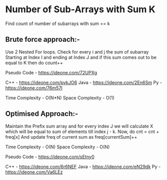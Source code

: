 # Number of Sub-Arrays with Sum K

Find count of number of subarrays with sum ==  k 

## Brute force approach:- 

Use 2 Nested For loops. Check for every i and j the sum of subarray Starting at Index I and ending at Index J and if this sum comes out to be equal to K then do count++

Pseudo Code - https://ideone.com/72UPXg

C++ - https://ideone.com/pvkJO6
Java - https://ideone.com/2En6Sm
Py - https://ideone.com/76m57l


Time Complexity - O(N*N)
Space Complexity - O(1)

## Optimised Approach:- 

Maintain the Prefix sum array and for every index J we will calculate X which will be equal to sum of elements till index j - k. Now, do cnt = cnt + freq[x]
 And update freq of current sum as freq[currentSum]++


Time Complexity - O(N)
Space Complexity - O(N)

Pseudo Code - https://ideone.com/sEtny0

C++ - https://ideone.com/6r6NEF
Java - https://ideone.com/eN29dk
Py - https://ideone.com/Va6LEz
